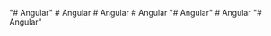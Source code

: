 "# Angular" 
#   A n g u l a r  
 #   A n g u l a r  
 #   A n g u l a r  
 "# Angular" 
#   A n g u l a r  
 "# Angular" 

